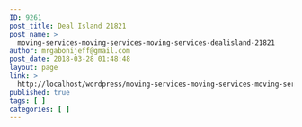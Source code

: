 ```yaml
---
ID: 9261
post_title: Deal Island 21821
post_name: >
  moving-services-moving-services-moving-services-dealisland-21821
author: mrgabonijeff@gmail.com
post_date: 2018-03-28 01:48:48
layout: page
link: >
  http://localhost/wordpress/moving-services-moving-services-moving-services-dealisland-21821/
published: true
tags: [ ]
categories: [ ]
---
```


